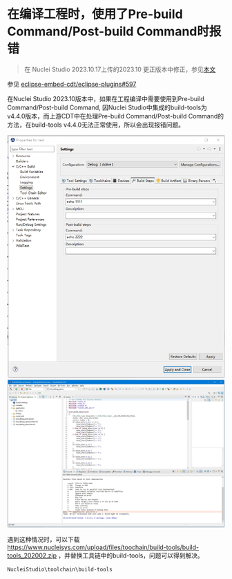 # 在编译工程时，使用了Pre-build Command/Post-build Command时报错

> 在 Nuclei Studio 2023.10.17上传的2023.10 更正版本中修正，参见[本文](7-update_nucleistudio_202310_to_fixed_version.md)

参见 [eclipse-embed-cdt/eclipse-plugins#597](https://github.com/eclipse-embed-cdt/eclipse-plugins/issues/597)

在Nuclei Studio 2023.10版本中，如果在工程编译中需要使用到Pre-build Command/Post-build Command, 因Nuclei Studio中集成的build-tools为v4.4.0版本，而上游CDT中在处理Pre-build Command/Post-build Command的方法，在build-tools v4.4.0无法正常使用，所以会出现报错问题。

![](asserts/images/4/20231113181414.png)
![](asserts/images/4/20231113181518.png)

遇到这种情况时，可以下载 https://www.nucleisys.com/upload/files/toochain/build-tools/build-tools_202002.zip ，并替换工具链中的build-tools，问题可以得到解决。

```
NucleiStudio\toolchain\build-tools
```
